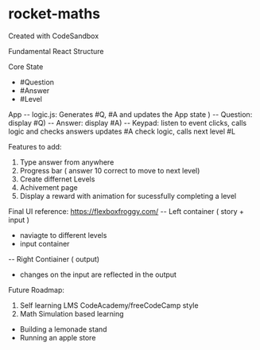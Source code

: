 # rocket-maths

Created with CodeSandbox

Fundamental React Structure

Core State

-  #Question
-  #Answer
-  #Level

App
-- logic.js: Generates #Q, #A and updates the App state )
-- Question: display #Q)
-- Answer: display #A)
-- Keypad:
listen to event clicks,
calls logic and checks answers
updates #A
check logic,
calls next level #L

Features to add:

1. Type answer from anywhere
2. Progress bar ( answer 10 correct to move to next level)
3. Create differnet Levels
4. Achivement page
5. Display a reward with animation for sucessfully completing a level

Final UI reference:
https://flexboxfroggy.com/
-- Left container ( story + input )

-  naviagte to different levels
-  input container

-- Right Contiainer ( output)

-  changes on the input are reflected in the output

Future Roadmap:

1. Self learning LMS CodeAcademy/freeCodeCamp style
2. Math Simulation based learning

-  Building a lemonade stand
-  Running an apple store
